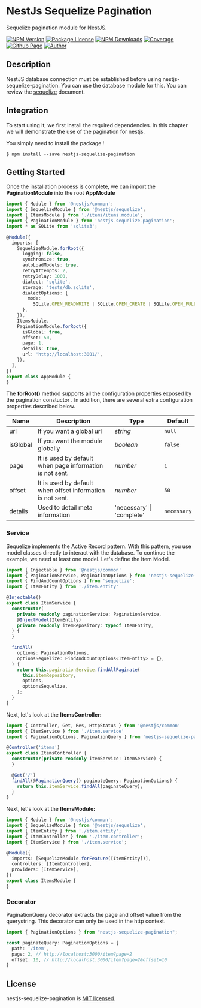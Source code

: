 # NestJs Sequelize Pagination

Sequelize pagination module for NestJS.

<a href="https://www.npmjs.com/nestjs-sequelize-pagination" target="_blank">
<img src="https://img.shields.io/npm/v/nestjs-sequelize-pagination" alt="NPM Version" /></a>
<a href="https://www.npmjs.com/nestjs-sequelize-pagination" target="_blank">
<img src="https://img.shields.io/npm/l/nestjs-sequelize-pagination" alt="Package License" /></a>
<a href="https://www.npmjs.com/nestjs-sequelize-pagination" target="_blank">
<img src="https://img.shields.io/npm/dm/nestjs-sequelize-pagination" alt="NPM Downloads" /></a>
<a href="https://github.com/mahsumurebe/nestjs-sequelize-pagination" target="_blank">
<img src="https://s3.amazonaws.com/assets.coveralls.io/badges/coveralls_95.svg" alt="Coverage" /></a>
<a href="https://github.com/mahsumurebe/nestjs-sequelize-pagination"><img alt="Github Page" src="https://img.shields.io/badge/Github%20Page-nestjs--sequelize--pagination-yellow?style=flat-square&logo=github" /></a>
<a href="https://github.com/mahsumurebe"><img alt="Author" src="https://img.shields.io/badge/Author-Mahsum%20Urebe-blueviolet?style=flat-square&logo=appveyor" /></a>

## Description

NestJS database connection must be established before using nestjs-sequelize-pagination. You can use the database module
for this. You can review the [sequelize](https://docs.nestjs.com/techniques/database#sequelize-integration) document.

## Integration

To start using it, we first install the required dependencies. In this chapter we will demonstrate the use of the
pagination for nestjs.

You simply need to install the package !

```shell
$ npm install --save nestjs-sequelize-pagination
```

## Getting Started

Once the installation process is complete, we can import the **PaginationModule** into the root **AppModule**

```ts
import { Module } from '@nestjs/common';
import { SequelizeModule } from '@nestjs/sequelize';
import { ItemsModule } from './items/items.module';
import { PaginationModule } from 'nestjs-sequelize-pagination';
import * as SQLite from 'sqlite3';

@Module({
  imports: [
    SequelizeModule.forRoot({
      logging: false,
      synchronize: true,
      autoLoadModels: true,
      retryAttempts: 2,
      retryDelay: 1000,
      dialect: 'sqlite',
      storage: 'tests/db.sqlite',
      dialectOptions: {
        mode:
          SQLite.OPEN_READWRITE | SQLite.OPEN_CREATE | SQLite.OPEN_FULLMUTEX,
      },
    }),
    ItemsModule,
    PaginationModule.forRoot({
      isGlobal: true,
      offset: 50,
      page: 1,
      details: true,
      url: 'http://localhost:3001/',
    }),
  ],
})
export class AppModule {
}
```

The **forRoot()** method supports all the configuration properties exposed by the pagination constuctor . In addition,
there are several extra configuration properties described below.

| Name     | Description                                                | Type                      | Default     |
|----------|------------------------------------------------------------|---------------------------|-------------|
| url      | If you want a global url                                   | _string_                  | `null`      |
| isGlobal | If you want the module globally                            | _boolean_                 | `false`     |
| page     | It is used by default when page information is not sent.   | _number_                  | `1`         |
| offset   | It is used by default when offset information is not sent. | _number_                  | `50`        |
| details  | Used to detail meta information                            | 'necessary' \| 'complete' | `necessary` |

### Service

Sequelize implements the Active Record pattern. With this pattern, you use model classes directly to interact with the
database. To continue the example, we need at least one model. Let's define the Item Model.

```ts
import { Injectable } from '@nestjs/common'
import { PaginationService, PaginationOptions } from 'nestjs-sequelize-pagination'
import { FindAndCountOptions } from 'sequelize';
import { ItemEntity } from './item.entity'

@Injectable()
export class ItemService {
  constructor(
    private readonly paginationService: PaginationService,
    @InjectModel(ItemEntity)
    private readonly itemRepository: typeof ItemEntity,
  ) {
  }

  findAll(
    options: PaginationOptions,
    optionsSequelize: FindAndCountOptions<ItemEntity> = {},
  ) {
    return this.paginationService.findAllPaginate(
      this.itemRepository,
      options,
      optionsSequelize,
    );
  }
}
```

Next, let's look at the **ItemsController:**

```ts
import { Controller, Get, Res, HttpStatus } from '@nestjs/common'
import { ItemService } from './item.service'
import { PaginationOptions, PaginationQuery } from 'nestjs-sequelize-pagination'

@Controller('items')
export class ItemsController {
  constructor(private readonly itemService: ItemService) {
  }

  @Get('/')
  findAll(@PaginationQuery() paginateQuery: PaginationOptions) {
    return this.itemService.findAll(paginateQuery);
  }
}
```

Next, let's look at the **ItemsModule:**

```ts
import { Module } from '@nestjs/common';
import { SequelizeModule } from '@nestjs/sequelize';
import { ItemEntity } from './item.entity';
import { ItemController } from './item.controller';
import { ItemService } from './item.service';

@Module({
  imports: [SequelizeModule.forFeature([ItemEntity])],
  controllers: [ItemController],
  providers: [ItemService],
})
export class ItemsModule {
}

```

### Decorator

PaginationQuery decorator extracts the page and offset value from the querystring. This decorator can only be used in
the http context.

```ts
import { PaginationOptions } from "nestjs-sequelize-pagination";

const paginateQuery: PaginationOptions = {
  path: '/item',
  page: 2, // http://localhost:3000/item?page=2
  offset: 10, // http://localhost:3000/item?page=2&offset=10
}
```

## License

nestjs-sequelize-pagination is [MIT licensed](./LICENSE).